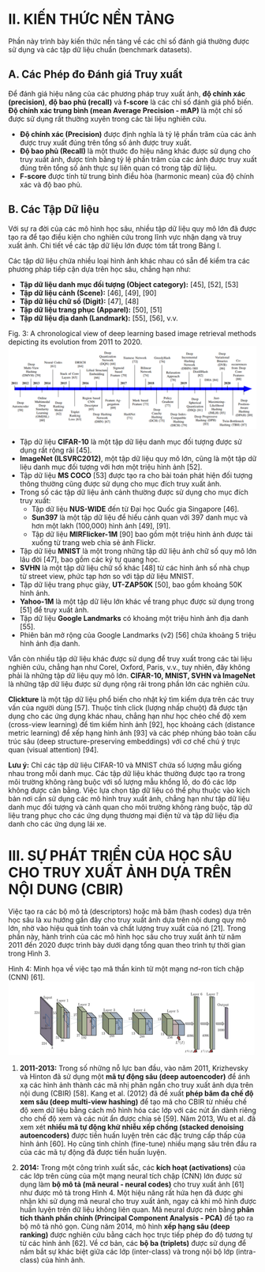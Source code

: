 # II. KIẾN THỨC NỀN TẢNG

Phần này trình bày kiến thức nền tảng về các chỉ số đánh giá thường được sử dụng và các tập dữ liệu chuẩn (benchmark datasets).

## A. Các Phép đo Đánh giá Truy xuất

Để đánh giá hiệu năng của các phương pháp truy xuất ảnh, **độ chính xác (precision)**, **độ bao phủ (recall)** và **f-score** là các chỉ số đánh giá phổ biến. **Độ chính xác trung bình (mean Average Precision - mAP)** là một chỉ số được sử dụng rất thường xuyên trong các tài liệu nghiên cứu.

*   **Độ chính xác (Precision)** được định nghĩa là tỷ lệ phần trăm của các ảnh được truy xuất đúng trên tổng số ảnh được truy xuất.
*   **Độ bao phủ (Recall)** là một thước đo hiệu năng khác được sử dụng cho truy xuất ảnh, được tính bằng tỷ lệ phần trăm của các ảnh được truy xuất đúng trên tổng số ảnh thực sự liên quan có trong tập dữ liệu.
*   **F-score** được tính từ trung bình điều hòa (harmonic mean) của độ chính xác và độ bao phủ.

## B. Các Tập Dữ liệu

Với sự ra đời của các mô hình học sâu, nhiều tập dữ liệu quy mô lớn đã được tạo ra để tạo điều kiện cho nghiên cứu trong lĩnh vực nhận dạng và truy xuất ảnh. Chi tiết về các tập dữ liệu lớn được tóm tắt trong Bảng I.

Các tập dữ liệu chứa nhiều loại hình ảnh khác nhau có sẵn để kiểm tra các phương pháp tiếp cận dựa trên học sâu, chẳng hạn như:
*   **Tập dữ liệu danh mục đối tượng (Object category):** [45], [52], [53]
*   **Tập dữ liệu cảnh (Scene):** [46], [49], [90]
*   **Tập dữ liệu chữ số (Digit):** [47], [48]
*   **Tập dữ liệu trang phục (Apparel):** [50], [51]
*   **Tập dữ liệu địa danh (Landmark):** [55], [56], v.v.

Fig. 3: A chronological view of deep learning based image retrieval methods depicting its evolution from 2011 to 2020.
![fig4](image/a4.png)

*   Tập dữ liệu **CIFAR-10** là một tập dữ liệu danh mục đối tượng được sử dụng rất rộng rãi [45].
*   **ImageNet (ILSVRC2012)**, một tập dữ liệu quy mô lớn, cũng là một tập dữ liệu danh mục đối tượng với hơn một triệu hình ảnh [52].
*   Tập dữ liệu **MS COCO** [53] được tạo ra cho bài toán phát hiện đối tượng thông thường cũng được sử dụng cho mục đích truy xuất ảnh.
*   Trong số các tập dữ liệu ảnh cảnh thường được sử dụng cho mục đích truy xuất:
    *   Tập dữ liệu **NUS-WIDE** đến từ Đại học Quốc gia Singapore [46].
    *   **Sun397** là một tập dữ liệu để hiểu cảnh quan với 397 danh mục và hơn một lakh (100,000) hình ảnh [49], [91].
    *   Tập dữ liệu **MIRFlicker-1M** [90] bao gồm một triệu hình ảnh được tải xuống từ trang web chia sẻ ảnh Flickr.
*   Tập dữ liệu **MNIST** là một trong những tập dữ liệu ảnh chữ số quy mô lớn lâu đời [47], bao gồm các ký tự quang học.
*   **SVHN** là một tập dữ liệu chữ số khác [48] từ các hình ảnh số nhà chụp từ street view, phức tạp hơn so với tập dữ liệu MNIST.
*   Tập dữ liệu trang phục giày, **UT-ZAP50K** [50], bao gồm khoảng 50K hình ảnh.
*   **Yahoo-1M** là một tập dữ liệu lớn khác về trang phục được sử dụng trong [51] để truy xuất ảnh.
*   Tập dữ liệu **Google Landmarks** có khoảng một triệu hình ảnh địa danh [55].
*   Phiên bản mở rộng của Google Landmarks (v2) [56] chứa khoảng 5 triệu hình ảnh địa danh.

Vẫn còn nhiều tập dữ liệu khác được sử dụng để truy xuất trong các tài liệu nghiên cứu, chẳng hạn như Corel, Oxford, Paris, v.v., tuy nhiên, đây không phải là những tập dữ liệu quy mô lớn. **CIFAR-10, MNIST, SVHN và ImageNet** là những tập dữ liệu được sử dụng rộng rãi trong phần lớn các nghiên cứu.

**Clickture** là một tập dữ liệu phổ biến cho nhật ký tìm kiếm dựa trên các truy vấn của người dùng [57]. Thuộc tính click (lượng nhấp chuột) đã được tận dụng cho các ứng dụng khác nhau, chẳng hạn như học chéo chế độ xem (cross-view learning) để tìm kiếm hình ảnh [92], học khoảng cách (distance metric learning) để xếp hạng hình ảnh [93] và các phép nhúng bảo toàn cấu trúc sâu (deep structure-preserving embeddings) với cơ chế chú ý trực quan (visual attention) [94].

**Lưu ý:** Chỉ các tập dữ liệu CIFAR-10 và MNIST chứa số lượng mẫu giống nhau trong mỗi danh mục. Các tập dữ liệu khác thường được tạo ra trong môi trường không ràng buộc với số lượng mẫu khổng lồ, do đó các lớp không được cân bằng. Việc lựa chọn tập dữ liệu có thể phụ thuộc vào kịch bản nơi cần sử dụng các mô hình truy xuất ảnh, chẳng hạn như tập dữ liệu danh mục đối tượng và cảnh quan cho môi trường không ràng buộc, tập dữ liệu trang phục cho các ứng dụng thương mại điện tử và tập dữ liệu địa danh cho các ứng dụng lái xe.

# III. SỰ PHÁT TRIỂN CỦA HỌC SÂU CHO TRUY XUẤT ẢNH DỰA TRÊN NỘI DUNG (CBIR)

Việc tạo ra các bộ mô tả (descriptors) hoặc mã băm (hash codes) dựa trên học sâu là xu hướng gần đây cho truy xuất ảnh dựa trên nội dung quy mô lớn, nhờ vào hiệu quả tính toán và chất lượng truy xuất của nó [21]. Trong phần này, hành trình của các mô hình học sâu cho truy xuất ảnh từ năm 2011 đến 2020 được trình bày dưới dạng tổng quan theo trình tự thời gian trong Hình 3.

Hình 4: Minh họa về việc tạo mã thần kinh từ một mạng nơ-ron tích chập (CNN) [61].
![](image/a5.png)

1.  **2011-2013:** Trong số những nỗ lực ban đầu, vào năm 2011, Krizhevsky và Hinton đã sử dụng một **mã tự động sâu (deep autoencoder)** để ánh xạ các hình ảnh thành các mã nhị phân ngắn cho truy xuất ảnh dựa trên nội dung (CBIR) [58]. Kang et al. (2012) đã đề xuất **phép băm đa chế độ xem sâu (deep multi-view hashing)** để tạo mã cho CBIR từ nhiều chế độ xem dữ liệu bằng cách mô hình hóa các lớp với các nút ẩn dành riêng cho chế độ xem và các nút ẩn được chia sẻ [59]. Năm 2013, Wu et al. đã xem xét **nhiều mã tự động khử nhiễu xếp chồng (stacked denoising autoencoders)** được tiền huấn luyện trên các đặc trưng cấp thấp của hình ảnh [60]. Họ cũng tinh chỉnh (fine-tune) nhiều mạng sâu trên đầu ra của các mã tự động đã được tiền huấn luyện.

2.  **2014:** Trong một công trình xuất sắc, các **kích hoạt (activations)** của các lớp trên cùng của một mạng neural tích chập (CNN) lớn được sử dụng làm **bộ mô tả (mã neural - neural codes)** cho truy xuất ảnh [61] như được mô tả trong Hình 4. Một hiệu năng rất hứa hẹn đã được ghi nhận khi sử dụng mã neural cho truy xuất ảnh, ngay cả khi mô hình được huấn luyện trên dữ liệu không liên quan. Mã neural được nén bằng **phân tích thành phần chính (Principal Component Analysis - PCA)** để tạo ra bộ mô tả nhỏ gọn. Cùng năm 2014, mô hình **xếp hạng sâu (deep ranking)** được nghiên cứu bằng cách học trực tiếp phép đo độ tương tự từ các hình ảnh [62]. Về cơ bản, các **bộ ba (triplets)** được sử dụng để nắm bắt sự khác biệt giữa các lớp (inter-class) và trong nội bộ lớp (intra-class) của hình ảnh.